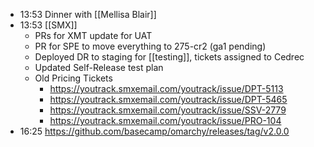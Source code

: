 - 13:53 Dinner with [[Mellisa Blair]]
- 13:53 [[SMX]]
	- PRs for XMT update for UAT
	- PR for SPE to move everything to 275-cr2 (ga1 pending)
	- Deployed DR to staging for [[testing]], tickets assigned to Cedrec
	- Updated Self-Release test plan
	- Old Pricing Tickets
		- https://youtrack.smxemail.com/youtrack/issue/DPT-5113
		- https://youtrack.smxemail.com/youtrack/issue/DPT-5465
		- https://youtrack.smxemail.com/youtrack/issue/SSV-2779
		- https://youtrack.smxemail.com/youtrack/issue/PRO-104
- 16:25 https://github.com/basecamp/omarchy/releases/tag/v2.0.0